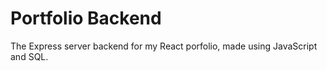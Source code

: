 # Portfolio Backend

The Express server backend for my React porfolio, made using JavaScript and SQL.

